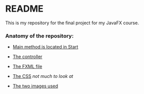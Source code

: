 # README #

This is my repository for the final project for my JavaFX course.

### Anatomy of the repository: ###

* [Main method is located in Start](https://bitbucket.org/GeminiJuSa/javafx-projektarbete/src/0bcd4b4fb972edf10b432f96eadc002718cccbcb/src/main/java/com/gemtastic/javafxfinalproject/Start.java?at=master)

* [The controller](https://bitbucket.org/GeminiJuSa/javafx-projektarbete/src/0bcd4b4fb972edf10b432f96eadc002718cccbcb/src/main/java/com/gemtastic/javafxfinalproject/Controller.java?at=master)

* [The FXML file](https://bitbucket.org/GeminiJuSa/javafx-projektarbete/src/0bcd4b4fb972edf10b432f96eadc002718cccbcb/src/main/resources/com/gemtastic/fxml/Frame.fxml?at=master)

* [The CSS](https://bitbucket.org/GeminiJuSa/javafx-projektarbete/src/0bcd4b4fb972edf10b432f96eadc002718cccbcb/src/main/resources/com/gemtastic/styles/frame.css?at=master) *not much to look at*

* [The two images used](https://bitbucket.org/GeminiJuSa/javafx-projektarbete/src/0bcd4b4fb972edf10b432f96eadc002718cccbcb/src/main/resources/com/gemtastic/img/?at=master)